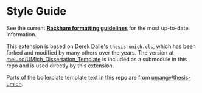 
# Style Guide

See the current [**Rackham formatting guidelines**](https://rackham.umich.edu/navigating-your-degree/formatting-guidelines/)
for the most up-to-date information.

This extension is based on [Derek Dalle's](@derek-ddalle) `thesis-umich.cls`,
which has been forked and modified by many others over the years.
The version at
[meluso/UMich_Dissertation_Template](https://github.com/meluso/UMich_Dissertation_Template)
is included as a submodule in this repo and is used directly by this extension.

Parts of the boilerplate template text in this repo are from
[umangv/thesis-umich](https://github.com/umangv/thesis-umich/).
